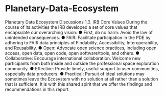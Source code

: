 # Planetary-Data-Ecosystem
Planetary Data Ecosystem Discussions
1.3. IRB Core Values
During the course of its activities the IRB developed a set of core values that encapsulate our
overarching vision:
● First, do no harm: Avoid the law of unintended consequences.
● FAIR: Facilitate participation in the PDE by adhering to FAIR data principles of Findability,
Accessibility, Interoperability, and Reusability.
● Open: Advocate open science practices, including open access, open data, open code, open
software/tools, and others.
● Collaborative: Encourage international collaboration. Welcome new participants from both
inside and outside the professional space exploration community.
● Effective: Provide timely, useful support to user communities, especially data producers.
● Practical: Pursuit of ideal solutions may sometimes leave the Ecosystem with no solution at all
rather than a solution that is sufficient.
It is with this shared spirit that we offer the findings and recommendations in this report.
